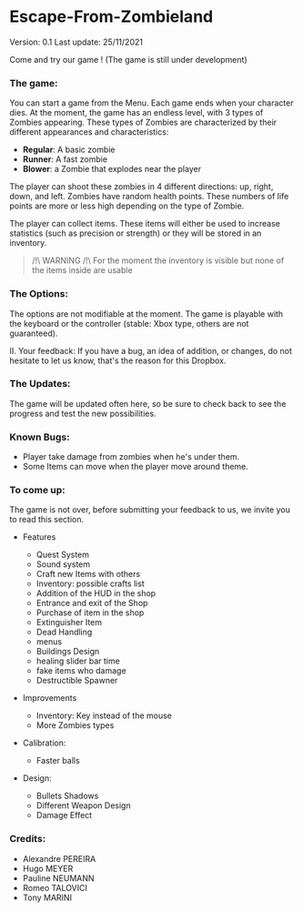 
# Escape-From-Zombieland

Version: 0.1
Last update: 25/11/2021

Come and try our game ! (The game is still under development)


### The game:
You can start a game from the Menu. Each game ends when your character dies. At the moment, the game has an endless level, with 3 types of Zombies appearing. These types of Zombies are characterized by their different appearances and characteristics:
- **Regular**: A basic zombie
- **Runner**: A fast zombie
- **Blower**: a Zombie that explodes near the player

The player can shoot these zombies in 4 different directions: up, right, down, and left. Zombies have random health points. These numbers of life points are more or less high depending on the type of Zombie.

The player can collect items. These items will either be used to increase statistics (such as precision or strength) or they will be stored in an inventory.

>/!\\ WARNING /!\\
>For the moment the inventory is visible but none of the items inside are usable
>
### The Options:
 The options are not modifiable at the moment. The game
 is playable with the keyboard or the controller (stable: Xbox type,    others are not guaranteed).

 II. Your feedback:
If you have a bug, an idea of ​​addition, or changes, do not hesitate to let us know, that's the reason for this Dropbox.

### The Updates:
The game will be updated often here, so be sure to check back to see the progress and test the new possibilities.

### Known Bugs:
* Player take damage from zombies when he's under them.
* Some Items can move when the player move around theme.

### To come up:
The game is not over, before submitting your feedback to us, we invite you to read this section.

* Features
     - Quest System
     - Sound system
     - Craft new Items with others
     - Inventory: possible crafts list
     - Addition of the HUD in the shop
     - Entrance and exit of the Shop
     - Purchase of item in the shop
     - Extinguisher Item
     - Dead Handling
     - menus
     - Buildings Design
     - healing slider bar time
     - fake items who damage
     - Destructible Spawner

* Improvements
     - Inventory: Key instead of the mouse
     - More Zombies types

* Calibration:
     - Faster balls

* Design:
     - Bullets Shadows
     - Different Weapon Design
     - Damage Effect


### Credits:
- Alexandre PEREIRA
- Hugo MEYER
- Pauline NEUMANN
- Romeo TALOVICI
- Tony MARINI
